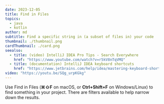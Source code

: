 ```yaml
---
date: 2023-12-05
title: Find in Files
topics:
  - java
  - kotlin
author: md
subtitle: Find a specific string in (a subset of files in) your code
thumbnail: ./thumbnail.png
cardThumbnail: ./card.png
seealso:
  - title: (video) IntelliJ IDEA Pro Tips - Search Everywhere
    href: "https://www.youtube.com/watch?v=r5kV8nTqVMQ"
  - title: (documentation) IntelliJ IDEA keyboard shortcuts
    href: "https://www.jetbrains.com/help/idea/mastering-keyboard-shortcuts.html"
video: "https://youtu.be/SQg_urpKGkg"
---
```


Use Find in Files (**⌘⇧F** on macOS, or **Ctrl+Shift+F** on Windows/Linux) to find something in your project. There are filters available to help narrow down the results.
